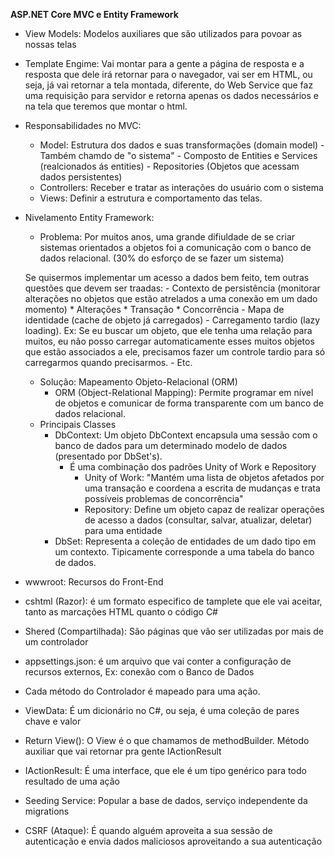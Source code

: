 **ASP.NET Core MVC e Entity Framework**

- View Models: Modelos auxiliares que são utilizados para povoar as nossas telas

- Template Engime: Vai montar para a gente a página de resposta e a resposta que dele irá
retornar para o navegador, vai ser em HTML, ou seja, já vai retornar a tela montada, diferente,
do Web Service que faz uma requisição para servidor e retorna apenas os dados necessários e 
na tela que teremos que montar o html.

- Responsabilidades no MVC:
    - Model: Estrutura dos dados e suas transformações (domain model)
	       - Também chamdo de "o sistema"
		   - Composto de Entities e Services (realcionados ás entities)
				- Repositories (Objetos que acessam dados persistentes)
	- Controllers: Receber e tratar as interações do usuário com o sistema
	- Views: Definir a estrutura e comportamento das telas.

- Nivelamento Entity Framework:
	- Problema: Por muitos anos, uma grande difiuldade de se criar sistemas orientados a 
	objetos foi a comunicação com o banco de dados relacional. 
	(30% do esforço de se fazer um sistema)
	
	Se quisermos implementar um acesso a dados bem feito, tem outras questões que devem ser
	traadas:
		- Contexto de persistência (monitorar alterações no objetos que estão atrelados
		a uma conexão em um dado momento)
			* Alterações
			* Transação
			* Concorrência
		- Mapa de identidade (cache de objeto já carregados)
		- Carregamento tardio (lazy loading). Ex: Se eu buscar um objeto, que ele
		tenha uma relação para muitos, eu não posso carregar automaticamente esses muitos
		objetos que estão associados a ele, precisamos fazer um controle tardio para só
		carregarmos quando precisarmos.
		- Etc. 
	- Solução: Mapeamento Objeto-Relacional (ORM)
		- ORM (Object-Relational Mapping): Permite programar em nível de objetos e comunicar
		de forma transparente com um banco de dados relacional.
	- Principais Classes
		- DbContext: Um objeto DbContext encapsula uma sessão com o banco de dados
		para um determinado modelo de dados (presentado por DbSet's).
			* É uma combinação dos padrões Unity of Work e Repository
				* Unity of Work: "Mantém uma lista de objetos afetados por uma transação e
				coordena a escrita de mudanças e trata possíveis problemas de concorrência"
				* Repository: Define um objeto capaz de realizar operações de acesso a dados (consultar,
				salvar, atualizar, deletar) para uma entidade
		- DbSet<TEntity>: Representa a coleção de entidades de um dado tipo em um contexto.
		Tipicamente corresponde a uma tabela do banco de dados.

- wwwroot: Recursos do Front-End

- cshtml (Razor): é um formato especifico de tamplete que ele vai aceitar, tanto as marcações
HTML quanto o código C#

- Shered (Compartilhada): São páginas que vão ser utilizadas por mais de um controlador

- appsettings.json: é um arquivo que vai conter a configuração de recursos externos, Ex:
conexão com o Banco de Dados

- Cada método do Controlador é mapeado para uma ação.

- ViewData: É um dicionário no C#, ou seja, é uma coleção de pares chave e valor

- Return View(): O View é o que chamamos de methodBuilder. Método auxiliar que vai retornar pra
gente IActionResult

- IActionResult: É uma interface, que ele é um tipo genérico para todo resultado de uma ação

- Seeding Service: Popular a base de dados, serviço independente da migrations

- CSRF (Ataque): É quando alguém aproveita a sua sessão de autenticação e envia dados maliciosos
aproveitando a sua autenticação

